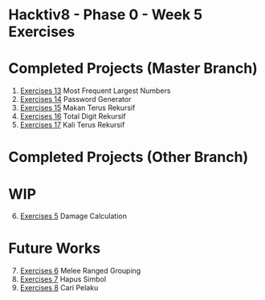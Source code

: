 # Hacktiv8 - Phase 0 - Week 5 Exercises

# Completed Projects (Master Branch)
1. [Exercises 13](../master/exercise-13.js) Most Frequent Largest Numbers
2. [Exercises 14](../master/exercise-14.js) Password Generator
3. [Exercises 15](../master/exercise-15.js) Makan Terus Rekursif
4. [Exercises 16](../master/exercise-16.js) Total Digit Rekursif
5. [Exercises 17](../master/exercise-17.js) Kali Terus Rekursif

# Completed Projects (Other Branch)
# WIP
6. [Exercises 5](../master/exercise-05.js) Damage Calculation

# Future Works
7. [Exercises 6](../master/exercise-06.js) Melee Ranged Grouping
8. [Exercises 7](../master/exercise-07.js) Hapus Simbol
9. [Exercises 8](../master/exercise-08.js) Cari Pelaku